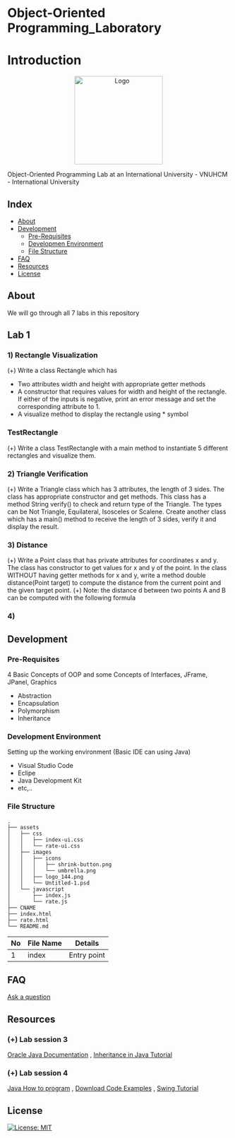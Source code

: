 # Object-Oriented Programming_Laboratory

# Introduction
<p align="center">
  <img src="https://www2.hcmiu.edu.vn/Portals/1/Images/logo%20%26%20gallery/logo.png" alt="Logo" width="200" height="200">
</p>
Object-Oriented Programming Lab at an International University - VNUHCM - International University

## Index

- [About](#beginner-about)
- [Development](#wrench-development)
  - [Pre-Requisites](#notebook-pre-requisites)
  - [Developmen Environment](#nut_and_bolt-development-environment)
  - [File Structure](#file_folder-file-structure)
- [FAQ](#question-faq)
- [Resources](#page_facing_up-resources)
- [License](#lock-license)

## About
We will go through all 7 labs in this repository

## Lab 1 
### 1) Rectangle Visualization
(+) Write a class Rectangle which has
- Two attributes width and height with appropriate getter methods
- A constructor that requires values for width and height of the rectangle. If either of the 
inputs is negative, print an error message and set the corresponding attribute to 1.
- A visualize method to display the rectangle using * symbol
### TestRectangle
(+) Write a class TestRectangle with a main method to instantiate 5 different rectangles and visualize them.

### 2) Triangle Verification 
(+) Write a Triangle class which has 3 attributes, the length of 3 sides. The class has appropriate
constructor and get methods. This class has a method String verify() to check and return type of 
the Triangle. The types can be Not Triangle, Equilateral, Isosceles or Scalene. Create another
class which has a main() method to receive the length of 3 sides, verify it and display the result.

### 3)  Distance
(+) Write a Point class that has private attributes for coordinates x and y. The class has constructor 
to get values for x and y of the point. In the class WITHOUT having getter methods for x and y, 
write a method double distance(Point target) to compute the distance from the current point and the given target point.
(+) Note: the distance d between two points A and B can be computed with the following formula


### 4) 




## Development

### Pre-Requisites
4 Basic Concepts of OOP and some Concepts of Interfaces, JFrame, JPanel, Graphics
- Abstraction
- Encapsulation
- Polymorphism
- Inheritance

### Development Environment
Setting up the working environment (Basic IDE can using Java)
- Visual Studio Code
- Eclipe
- Java Development Kit
- etc,..

### File Structure
```
.
├── assets
│   ├── css
│   │   ├── index-ui.css
│   │   └── rate-ui.css
│   ├── images
│   │   ├── icons
│   │   │   ├── shrink-button.png
│   │   │   └── umbrella.png
│   │   ├── logo_144.png
│   │   └── Untitled-1.psd
│   └── javascript
│       ├── index.js
│       └── rate.js
├── CNAME
├── index.html
├── rate.html
└── README.md
```

| No | File Name | Details 
|----|------------|-------|
| 1  | index | Entry point

## FAQ
[Ask a question](https://github.com/NgQsang/OOP_LAB/issues)

## Resources
### (+) Lab session 3
[Oracle Java Documentation](https://docs.oracle.com/javase/tutorial/java/IandI/index.html)
, [Inheritance in Java Tutorial](https://www.tutorialspoint.com/java/java_inheritance.htm)
### (+) Lab session 4
[Java How to program](https://github.com/nikhil-vytla/Java-How-to-Program-(Early-Objects)-10th-Edition.pdf)
, [Download Code Examples](https://github.com/pdeitel/JavaHowToProgram10eEarlyObjectsVersion)
, [Swing Tutorial](https://www.tutorialspoint.com/swing/index.htm)

## License
[![License: MIT](https://img.shields.io/badge/License-MIT-yellow.svg)](https://opensource.org/licenses/MIT)
